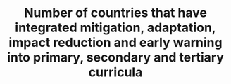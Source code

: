 ---
data_non_statistical: false
date_metadata_updated: January 2017
goal_meta_link: http://unstats.un.org/sdgs/files/metadata-compilation/Metadata-Goal-13.pdf
goal_meta_link_page: 12
graph: binary
graph_status_notes: Posted
graph_title: Has the US established any form of climate change mitigation, adaption
  and impact reduction into its primary, secondary, and tertiary educational curricula?
graph_type: line
graph_type_description: null
has_metadata: false
indicator: 13.3.1
indicator_name: Number of countries that have integrated mitigation, adaptation, impact
  reduction and early warning into primary, secondary and tertiary curricula
indicator_sort_order: 13-03-01
indicator_variable: national_climate_curricula
layout: indicator
periodicity: Annual
permalink: /13-3-1/
published: true
reporting_status: complete
sdg_goal: 13
source_active_1: true
source_agency_staff_email_1: Tom.Snyder@ed.gov
source_agency_staff_name_1: Tom Snyder  (Kali Kong, minor edits to graph title, July
  2018)
source_agency_survey_dataset_1: National Center for Education Statistics
source_notes_1: null
source_title_1: null
source_url_1: (place holder)
target: Improve education, awareness-raising and human and institutional capacity
  on climate change mitigation, adaptation, impact reduction and early warning.
target_id: '13.3'
title: Number of countries that have integrated mitigation, adaptation, impact reduction
  and early warning into primary, secondary and tertiary curricula
un_custodial_agency: 'UNFCCC, UNESCO-UIS, (Partnering Agencies: UNEP, WHO, WMO, FAO)'
un_designated_tier: 3 (with data)
unit_of_measure: Yes/no
us_method_of_computation: "Since the United States has a federal education system\
  \ there is no nationally designated curricula for public or private schools.  While\
  \ schools typically do cover some aspects of climate change science, there is a\
  \ wide range in the scope and intensity of these curricula across state and local\
  \ jurisdictions that make curricula decisions. A recent study by the National Center\
  \ for Climate Change Education and Penn State University (http://people.oregonstate.edu/~schmita2/Outreach/TeacherWS_2016/plutzer16sci.pdf)\
  \ found that nearly all students were exposed to at least some material on climate\
  \ change during their school years. Three in four science teachers allocate at least\
  \ an hour to discussing recent global warming in their formal lesson plans. Most\
  \ science teachers reported covering the greenhouse effect (66%), the carbon cycle\
  \ (63%), and four or more observable consequences, such as sea-level rise, or changes\
  \ in seasonal patterns, like the flowering of plants and animal migrations. About\
  \ 30% of teachers emphasized that recent global warming \u201Cis likely due to natural\
  \ causes,\u201D and 12% did not emphasize human causes. Of teachers who teach climate\
  \ change, 31% reported emphasizing both the scientific consensus that recent global\
  \ warming is due to human activity and that many scientists believe recent increases\
  \ in temperature are due to natural causes."
variable_description: null
variable_notes: null
---